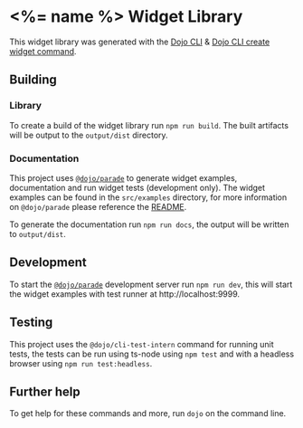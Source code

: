 # <%= name %> Widget Library

This widget library was generated with the [Dojo CLI](https://github.com/dojo/cli) & [Dojo CLI create widget command](https://github.com/dojo/cli-create-widget).

## Building

### Library

To create a build of the widget library run `npm run build`. The built artifacts will be output to the `output/dist` directory.

### Documentation 

This project uses [`@dojo/parade`](https://github.com/dojo/parade) to generate widget examples, documentation and run widget tests (development only). The widget examples can be found in the `src/examples` directory, for more information on `@dojo/parade` please reference the [README](https://github.com/dojo/parade/blob/master/README.md).

To generate the documentation run `npm run docs`, the output will be written to `output/dist`.

## Development

To start the [`@dojo/parade`](https://github.com/dojo/parade) development server run `npm run dev`, this will start the widget examples with test runner at http://localhost:9999.

## Testing 

This project uses the `@dojo/cli-test-intern` command for running unit tests, the tests can be run using ts-node using `npm test` and with a headless browser using `npm run test:headless`.

## Further help

To get help for these commands and more, run `dojo` on the command line.